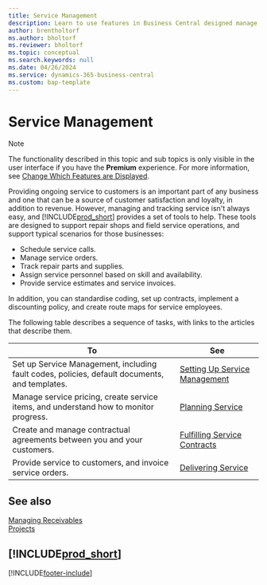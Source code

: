 ```yaml
---
title: Service Management
description: Learn to use features in Business Central designed manage and track services to support repair shop and field service operations.
author: brentholtorf
ms.author: bholtorf
ms.reviewer: bholtorf
ms.topic: conceptual
ms.search.keywords: null
ms.date: 04/26/2024
ms.service: dynamics-365-business-central
ms.custom: bap-template
---
```

# Service Management

> [!NOTE]
> The functionality described in this topic and sub topics is only visible in the user interface if you have the **Premium** experience. For more information, see [Change Which Features are Displayed](ui-experiences.md).

Providing ongoing service to customers is an important part of any business and one that can be a source of customer satisfaction and loyalty, in addition to revenue. However, managing and tracking service isn't always easy, and [!INCLUDE[prod_short](includes/prod_short.md)] provides a set of tools to help. These tools are designed to support repair shops and field service operations, and support typical scenarios for those businesses:

* Schedule service calls.
* Manage service orders.  
* Track repair parts and supplies.  
* Assign service personnel based on skill and availability.  
* Provide service estimates and service invoices.  

In addition, you can standardise coding, set up contracts, implement a discounting policy, and create route maps for service employees.  

The following table describes a sequence of tasks, with links to the articles that describe them.

|**To**|**See**|  
|------------|-------------|  
|Set up Service Management, including fault codes, policies, default documents, and templates.|[Setting Up Service Management](service-setup-service.md)|  
|Manage service pricing, create service items, and understand how to monitor progress.|[Planning Service](service-plan-service.md)|  
|Create and manage contractual agreements between you and your customers.|[Fulfilling Service Contracts](service-fulfill-service-contracts.md)|  
|Provide service to customers, and invoice service orders.|[Delivering Service](service-deliver-service.md)|  

## See also   

[Managing Receivables](receivables-manage-receivables.md)  
[Projects](projects-how-create-jobs.md)  

## [!INCLUDE[prod_short](includes/free_trial_md.md)]  

[!INCLUDE[footer-include](includes/footer-banner.md)]